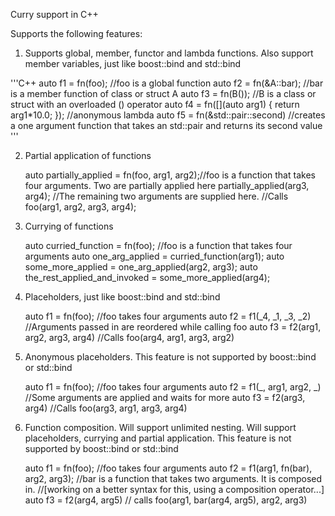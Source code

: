 Curry support in C++

Supports the following features:

1. Supports global, member, functor and lambda functions. Also support member variables, just like boost::bind and std::bind 

'''C++
   auto f1 = fn(foo);      //foo is a global function
   auto f2 = fn(&A::bar);  //bar is a member function of class or struct A
   auto f3 = fn(B());      //B is a class or struct with an overloaded () operator
   auto f4 = fn([](auto arg1) { return arg1*10.0; }); //anonymous lambda
   auto f5 = fn(&std::pair::second) //creates a one argument function that takes an std::pair and returns its second value
'''

2. Partial application of functions

   auto partially_applied = fn(foo, arg1, arg2);//foo is a function that takes four arguments. Two are partially applied here
   partially_applied(arg3, arg4);               //The remaining two arguments are supplied here.
                                                //Calls foo(arg1, arg2, arg3, arg4);
   
3. Currying of functions

   auto curried_function = fn(foo); //foo is a function that takes four arguments
   auto one_arg_applied = curried_function(arg1);
   auto some_more_applied = one_arg_applied(arg2, arg3);
   auto the_rest_applied_and_invoked = some_more_applied(arg4);
   
4. Placeholders, just like boost::bind and std::bind
   
   auto f1 = fn(foo);                   //foo takes four arguments
   auto f2 = f1(_4, _1, _3, _2)         //Arguments passed in are reordered while calling foo
   auto f3 = f2(arg1, arg2, arg3, arg4) //Calls foo(arg4, arg1, arg3, arg2)
   
5. Anonymous placeholders.
   This feature is not supported by boost::bind or std::bind

   auto f1 = fn(foo);             //foo takes four arguments
   auto f2 = f1(_, arg1, arg2, _) //Some arguments are applied and waits for more
   auto f3 = f2(arg3, arg4)       //Calls foo(arg3, arg1, arg3, arg4)

6. Function composition. Will support unlimited nesting. Will support placeholders, currying and partial application.
   This feature is not supported by boost::bind or std::bind

   auto f1 = fn(foo); //foo takes four arguments
   auto f2 = f1(arg1, fn(bar), arg2, arg3); //bar is a function that takes two arguments. It is composed in.
                                            //[working on a better syntax for this, using a composition operator...]
   auto f3 = f2(arg4, arg5) // calls foo(arg1, bar(arg4, arg5), arg2, arg3)
   
